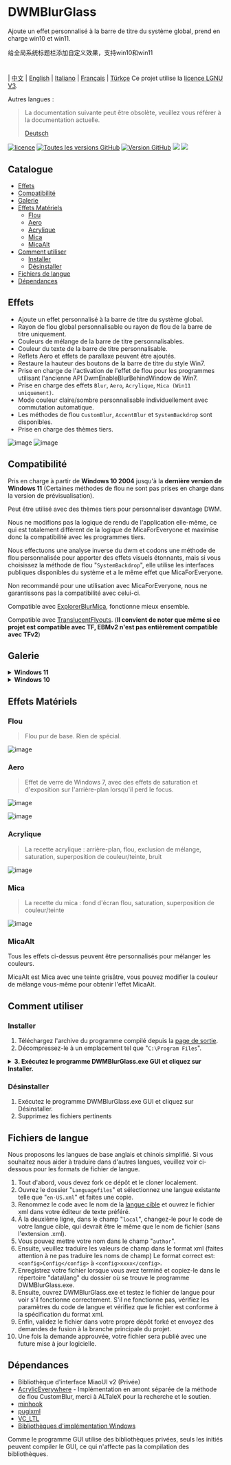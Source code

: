 # DWMBlurGlass
Ajoute un effet personnalisé à la barre de titre du système global, prend en charge win10 et win11.

给全局系统标题栏添加自定义效果，支持win10和win11
#
| [中文](/README_ZH.md) | [English](/README.md) | [Italiano](/README_IT.md) | [Français](/README_FR.md) | [Türkçe](/README_TR.md)
Ce projet utilise la [licence LGNU V3](/COPYING.LESSER).

Autres langues :
> La documentation suivante peut être obsolète, veuillez vous référer à la documentation actuelle.
>
> [Deutsch](/README_DE.md)


[![licence](https://img.shields.io/github/license/Maplespe/DWMBlurGlass.svg)](https://www.gnu.org/licenses/lgpl-3.0.en.html)
[![Toutes les versions GitHub](https://img.shields.io/github/downloads/Maplespe/DWMBlurGlass/total.svg)](https://github.com/Maplespe/DWMBlurGlass/releases)
[![Version GitHub](https://img.shields.io/github/release/Maplespe/DWMBlurGlass.svg)](https://github.com/Maplespe/DWMBlurGlass/releases/latest)
<img src="https://img.shields.io/badge/language-c++-F34B7D.svg"/>
<img src="https://img.shields.io/github/last-commit/Maplespe/DWMBlurGlass.svg"/>  

## Catalogue
- [Effets](#effets)
- [Compatibilité](#compatibilité)
- [Galerie](#galerie)
- [Effets Matériels](#effets-matériels)
  - [Flou](#flou)
  - [Aero](#aero)
  - [Acrylique](#acrylique)
  - [Mica](#mica)
  - [MicaAlt](#micaalt)
- [Comment utiliser](#comment-utiliser)
  - [Installer](#installer)
  - [Désinstaller](#désinstaller)
- [Fichiers de langue](#fichiers-de-langue)
- [Dépendances](#dépendances)

## Effets
* Ajoute un effet personnalisé à la barre de titre du système global.
* Rayon de flou global personnalisable ou rayon de flou de la barre de titre uniquement.
* Couleurs de mélange de la barre de titre personnalisables.
* Couleur du texte de la barre de titre personnalisable.
* Reflets Aero et effets de parallaxe peuvent être ajoutés.
* Restaure la hauteur des boutons de la barre de titre du style Win7.
* Prise en charge de l'activation de l'effet de flou pour les programmes utilisant l'ancienne API DwmEnableBlurBehindWindow de Win7.
* Prise en charge des effets `Blur`, `Aero`, `Acrylique`, `Mica (Win11 uniquement)`.
* Mode couleur claire/sombre personnalisable individuellement avec commutation automatique.
* Les méthodes de flou `CustomBlur`, `AccentBlur` et `SystemBackdrop` sont disponibles.
* Prise en charge des thèmes tiers.

![image](/Screenshot/001701.png)
![image](/Screenshot/10307.png)

## Compatibilité
Pris en charge à partir de **Windows 10 2004** jusqu'à la **dernière version de Windows 11** (Certaines méthodes de flou ne sont pas prises en charge dans la version de prévisualisation).

Peut être utilisé avec des thèmes tiers pour personnaliser davantage DWM.

Nous ne modifions pas la logique de rendu de l'application elle-même, ce qui est totalement différent de la logique de MicaForEveryone et maximise donc la compatibilité avec les programmes tiers.

Nous effectuons une analyse inverse du dwm et codons une méthode de flou personnalisée pour apporter des effets visuels étonnants, mais si vous choisissez la méthode de flou "`SystemBackdrop`", elle utilise les interfaces publiques disponibles du système et a le même effet que MicaForEveryone.

Non recommandé pour une utilisation avec MicaForEveryone, nous ne garantissons pas la compatibilité avec celui-ci.

Compatible avec [ExplorerBlurMica](https://github.com/Maplespe/ExplorerBlurMica), fonctionne mieux ensemble.

Compatible avec [TranslucentFlyouts](https://github.com/ALTaleX531/TranslucentFlyouts). (**Il convient de noter que même si ce projet est compatible avec TF, EBMv2 n'est pas entièrement compatible avec TFv2**)

## Galerie
<details><summary><b>Windows 11</b></summary>
  
![image](/Screenshot/10307.png)

![image](/Screenshot/102134.png)

> Activer "Remplacer l'effet Mica DWMAPI (win11)"

![image](/Screenshot/013521.png)
</details>

<details><summary><b>Windows 10</b></summary>

![image](/Screenshot/001701.png)

![image](/Screenshot/100750.png)

Utilisation de thèmes tiers

> Activer "Étendre les effets aux bordures (win10)"

> Activer "Effet de réflexion Aero (win10)"

> Activer "Réduire la hauteur des boutons de la barre de titre (style win7)"

![image](/Screenshot/025410.png)

</details>

## Effets Matériels
### Flou
> Flou pur de base. Rien de spécial.

![image](/Screenshot/blur.png)

### Aero
> Effet de verre de Windows 7, avec des effets de saturation et d'exposition sur l'arrière-plan lorsqu'il perd le focus.

![image](/Screenshot/aero.png)

![image](/Screenshot/aero_inactive.png)

### Acrylique
> La recette acrylique : arrière-plan, flou, exclusion de mélange, saturation, superposition de couleur/teinte, bruit

![image](/Screenshot/acrylic.png)

### Mica
> La recette du mica : fond d'écran flou, saturation, superposition de couleur/teinte

![image](/Screenshot/mica.png)

### MicaAlt
Tous les effets ci-dessus peuvent être personnalisés pour mélanger les couleurs.

MicaAlt est Mica avec une teinte grisâtre, vous pouvez modifier la couleur de mélange vous-même pour obtenir l'effet MicaAlt.

## Comment utiliser

### Installer
1. Téléchargez l'archive du programme compilé depuis la [page de sortie](https://github.com/Maplespe/DWMBlurGlass/releases).
2. Décompressez-le à un emplacement tel que "`C:\Program Files`".
<details><summary><b>3. Exécutez le programme DWMBlurGlass.exe GUI et cliquez sur Installer.</b></summary>

![image](/Screenshot/012746.png)

> Si le message "L'installation a réussi ! Mais vous n'avez pas encore téléchargé un fichier de symboles valide, veuillez le télécharger depuis la page "Symboles" avant de pouvoir l'utiliser !" s'affiche, vous devez cliquer sur la page des Symboles et cliquer sur Télécharger avant de pouvoir l'utiliser.

>**Notez que vous pourriez recevoir des notifications similaires à l'avenir, en particulier après des mises à jour système.**

![image](/Screenshot/012924.png)

</details>

### Désinstaller
1. Exécutez le programme DWMBlurGlass.exe GUI et cliquez sur Désinstaller.
2. Supprimez les fichiers pertinents

## Fichiers de langue
Nous proposons les langues de base anglais et chinois simplifié.
Si vous souhaitez nous aider à traduire dans d'autres langues, veuillez voir ci-dessous pour les formats de fichier de langue.

1. Tout d'abord, vous devez fork ce dépôt et le cloner localement.
2. Ouvrez le dossier "`Languagefiles`" et sélectionnez une langue existante telle que "`en-US.xml`" et faites une copie.
3. Renommez le code avec le nom de la [langue cible](https://learn.microsoft.com/fr-fr/windows/win32/intl/locale-names) et ouvrez le fichier xml dans votre éditeur de texte préféré.
4. À la deuxième ligne, dans le champ "`local`", changez-le pour le code de votre langue cible, qui devrait être le même que le nom de fichier (sans l'extension .xml).
5. Vous pouvez mettre votre nom dans le champ "`author`".
6. Ensuite, veuillez traduire les valeurs de champ dans le format xml (faites attention à ne pas traduire les noms de champ) Le format correct est:`<config>Config</config>` à `<config>xxxx</config>`.
7. Enregistrez votre fichier lorsque vous avez terminé et copiez-le dans le répertoire "data\lang" du dossier où se trouve le programme DWMBlurGlass.exe.
8. Ensuite, ouvrez DWMBlurGlass.exe et testez le fichier de langue pour voir s'il fonctionne correctement. S'il ne fonctionne pas, vérifiez les paramètres du code de langue et vérifiez que le fichier est conforme à la spécification du format xml.
9. Enfin, validez le fichier dans votre propre dépôt forké et envoyez des demandes de fusion à la branche principale du projet.
10. Une fois la demande approuvée, votre fichier sera publié avec une future mise à jour logicielle.

## Dépendances
* Bibliothèque d'interface MiaoUI v2 (Privée)
* [AcrylicEverywhere](https://github.com/ALTaleX531/AcrylicEverywhere) - Implémentation en amont séparée de la méthode de flou CustomBlur, merci à ALTaleX pour la recherche et le soutien.
* [minhook](https://github.com/m417z/minhook)
* [pugixml](https://github.com/zeux/pugixml)
* [VC_LTL](https://github.com/Chuyu-Team/VC-LTL5)
* [Bibliothèques d'implémentation Windows](https://github.com/Microsoft/wil)

Comme le programme GUI utilise des bibliothèques privées, seuls les initiés peuvent compiler le GUI, ce qui n'affecte pas la compilation des bibliothèques.

